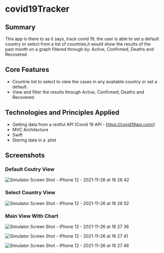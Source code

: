 # covid19Tracker

## Summary
This app is there to as it says, track covid 19, the user is able to set a default country or select from a list of countries,it would show the results of the past month on a graph filtered through by: Active, Confirmed, Deaths and Recovered

## Core Features

- Countrie list to select to view the cases in any available country or set a default.
- View and filter the results through Active, Confirmed, Deaths and Recovered. 

## Technologies and Principles Applied

- Getting data from a restful API (Covid 19 API - https://covid19api.com/)
- MVC Architecture
- Swift
- Storing data in a .plist 

## Screenshots

### Default Coutry View
![Simulator Screen Shot - iPhone 12 - 2021-11-26 at 16 26 42](https://user-images.githubusercontent.com/79938608/144698247-43747408-e838-4b38-a91e-02155842c042.png)

### Select Country View
![Simulator Screen Shot - iPhone 12 - 2021-11-26 at 16 26 52](https://user-images.githubusercontent.com/79938608/144698259-a39a9b47-fc44-42e3-98df-ae9a7a0b845a.png)

### Main View With Chart
![Simulator Screen Shot - iPhone 12 - 2021-11-26 at 16 27 36](https://user-images.githubusercontent.com/79938608/144698402-1d53d126-36c7-45d2-891c-8bdff838129a.png)

![Simulator Screen Shot - iPhone 12 - 2021-11-26 at 16 27 41](https://user-images.githubusercontent.com/79938608/144698404-95f0ebff-ccaa-4177-b842-77c2e19963f7.png)

![Simulator Screen Shot - iPhone 12 - 2021-11-26 at 16 27 46](https://user-images.githubusercontent.com/79938608/144698407-181f4879-da51-45ac-8268-c363341c2418.png)

